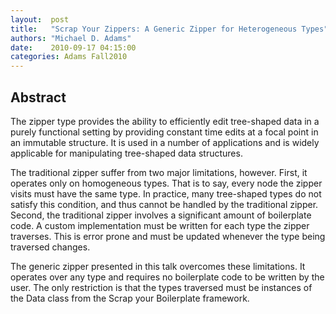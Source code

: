 ```yaml
--- 
layout:  post 
title:   "Scrap Your Zippers: A Generic Zipper for Heterogeneous Types"
authors: "Michael D. Adams" 
date:    2010-09-17 04:15:00 
categories: Adams Fall2010
--- 
```


## Abstract

The zipper type provides the ability to efficiently edit tree-shaped
data in a purely functional setting by providing constant time edits
at a focal point in an immutable structure. It is used in a number of
applications and is widely applicable for manipulating tree-shaped
data structures.

The traditional zipper suffer from two major limitations, however.
First, it operates only on homogeneous types. That is to say,
every node the zipper visits must have the same type. In practice,
many tree-shaped types do not satisfy this condition, and thus cannot
be handled by the traditional zipper. Second, the traditional zipper
involves a significant amount of boilerplate code. A custom implementation
must be written for each type the zipper traverses.
This is error prone and must be updated whenever the type being
traversed changes.

The generic zipper presented in this talk overcomes these
limitations. It operates over any type and requires no boilerplate
code to be written by the user. The only restriction is that the types
traversed must be instances of the Data class from the Scrap your
Boilerplate framework.

